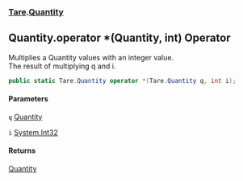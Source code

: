 ### [Tare](Tare.md 'Tare').[Quantity](Tare.Quantity.md 'Tare.Quantity')

## Quantity.operator *(Quantity, int) Operator

Multiplies a Quantity values with an integer value.  
<returns>The result of multiplying q and i.</returns>

```csharp
public static Tare.Quantity operator *(Tare.Quantity q, int i);
```
#### Parameters

<a name='Tare.Quantity.op_Multiply(Tare.Quantity,int).q'></a>

`q` [Quantity](Tare.Quantity.md 'Tare.Quantity')

<a name='Tare.Quantity.op_Multiply(Tare.Quantity,int).i'></a>

`i` [System.Int32](https://docs.microsoft.com/en-us/dotnet/api/System.Int32 'System.Int32')

#### Returns
[Quantity](Tare.Quantity.md 'Tare.Quantity')